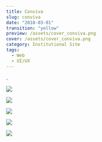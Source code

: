 ```yaml
---
title: Conviva
slug: conviva
date: "2018-03-01"
transition: "yellow"
preview: /assets/cover_conviva.png
cover: /assets/cover_conviva.png
category: Institutional Site
tags:
  - Web
  - UI/UX
---
```


.

![](/assets/conviva_01.png)

![](/assets/conviva_02.png)

![](/assets/conviva_03.png)

![](/assets/conviva_04.png)

![](/assets/conviva_05.png)
